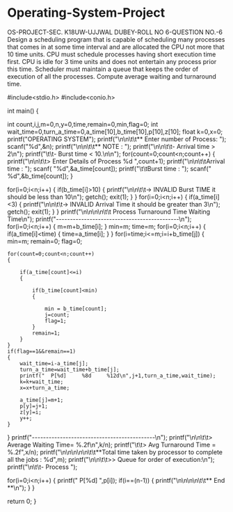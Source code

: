 # Operating-System-Project
OS-PROJECT-SEC. K18UW-UJJWAL DUBEY-ROLL NO 6-QUESTION NO.-6
Design a scheduling program that is capable of scheduling many processes that comes in at some time interval and are allocated the CPU not more that 10 time units. CPU must schedule processes having short execution time first. CPU is idle for 3 time units and does not entertain any process prior this time. Scheduler must maintain a queue that keeps the order of execution of all the processes. Compute average waiting and turnaround time.


#include<stdio.h>
#include<conio.h>


int main()
{

  int count,i,j,m=0,n,y=0,time,remain=0,min,flag=0;
  int wait_time=0,turn_a_time=0,a_time[10],b_time[10],p[10],z[10];
  float k=0,x=0;
  printf("OPERATING SYSTEM");
  printf("\n\n\t\t** Enter number of Process:  ");
  scanf("%d",&n);
  printf("\n\n\t\t** NOTE : ");
  printf("\n\n\t\t- Arrival time > 2\n");
  printf("\t\t- Burst time < 10.\n\n");
  for(count=0;count<n;count++)
  {
    printf("\n\n\t\t> Enter Details of Process %d ",count+1);
    printf("\n\n\t\tArrival time : ");
    scanf( "%d",&a_time[count]);
    printf("\t\tBurst time : ");
    scanf(" %d",&b_time[count]);
  }

for(i=0;i<n;i++)
{
	if(b_time[i]>10)
	{
		printf("\n\n\t\t-> INVALID Burst TIME it should be less than 10\n");
		getch();
		exit(1);
	}
}
for(i=0;i<n;i++)
{
	if(a_time[i]<3)
	{
		printf("\n\n\t\t-> INVALID Arrival Time it should be greater than 3\n");
		getch();
		exit(1);
	}
}
  printf("\n\n\n\n\t\t Process   Turnaround Time    Waiting Time\n");
  printf("--------------------------------------------\n");
for(i=0;i<n;i++)
{
	m=m+b_time[i];
}
min=m;
time=m;
for(i=0;i<n;i++)
{
	if(a_time[i]<time)
	{
		time=a_time[i];
	}
}
for(i=time;i<=m;i=i+b_time[j])
{
	min=m;
	remain=0;
	flag=0;

	for(count=0;count<n;count++)
	{

		if(a_time[count]<=i)
		{

			if(b_time[count]<min)
			{

				min = b_time[count];
				j=count;
				flag=1;
			}
			remain=1;
		}
	}
	if(flag==1&&remain==1)
	{
		wait_time=i-a_time[j];
		turn_a_time=wait_time+b_time[j];
		printf("  P[%d]     %8d     %12d\n",j+1,turn_a_time,wait_time);
		k=k+wait_time;
		x=x+turn_a_time;

		a_time[j]=m+1;
		p[y]=j+1;
		z[y]=i;
		y++;
	}
}
printf("--------------------------------------------\n");
printf("\n\n\t\t> Average Waiting Time= %.2f\n",k/n);
printf("\t\t> Avg Turnaround Time = %.2f",x/n);
printf("\n\n\n\n\n\t\t**Total time taken by processor to complete all the jobs : %d",m);
printf("\n\n\t\t>> Queue  for order of execution:\n");
printf("\n\t\t- Process		");

for(i=0;i<n;i++)
{
	printf(" P[%d]   ",p[i]);
	if(i==(n-1))
	{
		printf("\n\n\n\n\t\t** End **\n");
	}
}


  return 0;
}


